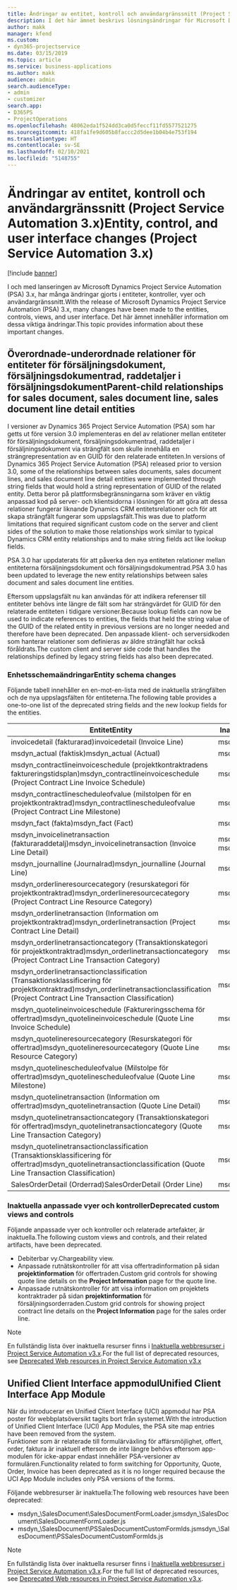 ```yaml
---
title: Ändringar av entitet, kontroll och användargränssnitt (Project Service Automation 3.x)
description: I det här ämnet beskrivs lösningsändringar för Microsoft Dynamics Project Service Automation 3.x.
author: makk
manager: kfend
ms.custom:
- dyn365-projectservice
ms.date: 03/15/2019
ms.topic: article
ms.service: business-applications
ms.author: makk
audience: admin
search.audienceType:
- admin
- customizer
search.app:
- D365PS
- ProjectOperations
ms.openlocfilehash: 48062eda1f524dd3ca0d5feccf11fd5577521275
ms.sourcegitcommit: 418fa1fe9d605b8faccc2d5dee1b04b4e753f194
ms.translationtype: HT
ms.contentlocale: sv-SE
ms.lasthandoff: 02/10/2021
ms.locfileid: "5148755"
---
```

# <a name="entity-control-and-user-interface-changes-project-service-automation-3x"></a><span data-ttu-id="3a5cb-103">Ändringar av entitet, kontroll och användargränssnitt (Project Service Automation 3.x)</span><span class="sxs-lookup"><span data-stu-id="3a5cb-103">Entity, control, and user interface changes (Project Service Automation 3.x)</span></span>

[!include [banner](../../includes/psa-now-project-operations.md)]


<span data-ttu-id="3a5cb-104">I och med lanseringen av Microsoft Dynamics Project Service Automation (PSA) 3.x, har många ändringar gjorts i entiteter, kontroller, vyer och användargränssnitt.</span><span class="sxs-lookup"><span data-stu-id="3a5cb-104">With the release of Microsoft Dynamics Project Service Automation (PSA) 3.x, many changes have been made to the entities, controls, views, and user interface.</span></span> <span data-ttu-id="3a5cb-105">Det här ämnet innehåller information om dessa viktiga ändringar.</span><span class="sxs-lookup"><span data-stu-id="3a5cb-105">This topic provides information about these important changes.</span></span>

## <a name="parent-child-relationships-for-sales-document-sales-document-line-sales-document-line-detail-entities"></a><span data-ttu-id="3a5cb-106">Överordnade-underordnade relationer för entiteter för försäljningsdokument, försäljningsdokumentrad, raddetaljer i försäljningsdokument</span><span class="sxs-lookup"><span data-stu-id="3a5cb-106">Parent-child relationships for sales document, sales document line, sales document line detail entities</span></span>
<span data-ttu-id="3a5cb-107">I versioner av Dynamics 365 Project Service Automation (PSA) som har getts ut före version 3.0 implementeras en del av relationer mellan entiteter för försäljningsdokument, försäljningsdokumentrad, raddetaljer i försäljningsdokument via strängfält som skulle innehålla en strängrepresentation av en GUID för den relaterade entiteten.</span><span class="sxs-lookup"><span data-stu-id="3a5cb-107">In versions of Dynamics 365 Project Service Automation (PSA) released prior to version 3.0, some of the relationships between sales documents, sales document lines, and sales document line detail entities were implemented through string fields that would hold a string representation of GUID of the related entity.</span></span> <span data-ttu-id="3a5cb-108">Detta beror på plattformsbegränsningarna som kräver en viktig anpassad kod på server- och klientsidorna i lösningen för att göra att dessa relationer fungerar liknande Dynamics CRM entitetsrelationer och för att skapa strängfält fungerar som uppslagsfält.</span><span class="sxs-lookup"><span data-stu-id="3a5cb-108">This was due to platform limitations that required significant custom code on the server and client sides of the solution to make those relationships work similar to typical Dynamics CRM entity relationships and to make string fields act like lookup fields.</span></span>

<span data-ttu-id="3a5cb-109">PSA 3.0 har uppdaterats för att påverka den nya entiteten relationer mellan entiteterna försäljningsdokument och försäljningsdokumentrad.</span><span class="sxs-lookup"><span data-stu-id="3a5cb-109">PSA 3.0 has been updated to leverage the new entity relationships between sales document and sales document line entities.</span></span>

<span data-ttu-id="3a5cb-110">Eftersom uppslagsfält nu kan användas för att indikera referenser till entiteter behövs inte längre de fält som har strängvärdet för GUID för den relaterade entiteten i tidigare versioner.</span><span class="sxs-lookup"><span data-stu-id="3a5cb-110">Because lookup fields can now be used to indicate references to entities, the fields that held the string value of the GUID of the related entity in previous versions are no longer needed and therefore have been deprecated.</span></span> <span data-ttu-id="3a5cb-111">Den anpassade klient- och serversidkoden som hanterar relationer som definieras av äldre strängfält har också föråldrats.</span><span class="sxs-lookup"><span data-stu-id="3a5cb-111">The custom client and server side code that handles the relationships defined by legacy string fields has also been deprecated.</span></span>

### <a name="entity-schema-changes"></a><span data-ttu-id="3a5cb-112">Enhetsschemaändringar</span><span class="sxs-lookup"><span data-stu-id="3a5cb-112">Entity schema changes</span></span>
<span data-ttu-id="3a5cb-113">Följande tabell innehåller en en-mot-en-lista med de inaktuella strängfälten och de nya uppslagsfälten för entiteterna.</span><span class="sxs-lookup"><span data-stu-id="3a5cb-113">The following table provides a one-to-one list of the deprecated string fields and the new lookup fields for the entities.</span></span> 

 <span data-ttu-id="3a5cb-114">Entitet</span><span class="sxs-lookup"><span data-stu-id="3a5cb-114">Entity</span></span> |   <span data-ttu-id="3a5cb-115">Inaktuellt fält (sträng)</span><span class="sxs-lookup"><span data-stu-id="3a5cb-115">Deprecated field (String)</span></span> | <span data-ttu-id="3a5cb-116">Nytt fält (uppslag)</span><span class="sxs-lookup"><span data-stu-id="3a5cb-116">New field (Lookup)</span></span>
--- | --- | ---
<span data-ttu-id="3a5cb-117">invoicedetail (fakturarad)</span><span class="sxs-lookup"><span data-stu-id="3a5cb-117">invoicedetail (Invoice Line)</span></span> |  <span data-ttu-id="3a5cb-118">msdyn_contractline</span><span class="sxs-lookup"><span data-stu-id="3a5cb-118">msdyn_contractline</span></span> |    <span data-ttu-id="3a5cb-119">msdyn_contractlineid</span><span class="sxs-lookup"><span data-stu-id="3a5cb-119">msdyn_contractlineid</span></span>
<span data-ttu-id="3a5cb-120">msdyn_actual (faktisk)</span><span class="sxs-lookup"><span data-stu-id="3a5cb-120">msdyn_actual (Actual)</span></span> | <span data-ttu-id="3a5cb-121">msdyn_salescontractline</span><span class="sxs-lookup"><span data-stu-id="3a5cb-121">msdyn_salescontractline</span></span> |   <span data-ttu-id="3a5cb-122">msdyn_salescontractlineid</span><span class="sxs-lookup"><span data-stu-id="3a5cb-122">msdyn_salescontractlineid</span></span>
<span data-ttu-id="3a5cb-123">msdyn_contractlineinvoiceschedule (projektkontraktradens faktureringstidsplan)</span><span class="sxs-lookup"><span data-stu-id="3a5cb-123">msdyn_contractlineinvoiceschedule (Project Contract Line Invoice Schedule)</span></span> |    <span data-ttu-id="3a5cb-124">msdyn_contractline</span><span class="sxs-lookup"><span data-stu-id="3a5cb-124">msdyn_contractline</span></span> |    <span data-ttu-id="3a5cb-125">msdyn_contractlineid</span><span class="sxs-lookup"><span data-stu-id="3a5cb-125">msdyn_contractlineid</span></span>
<span data-ttu-id="3a5cb-126">msdyn_contractlinescheduleofvalue (milstolpen för en projektkontraktrad)</span><span class="sxs-lookup"><span data-stu-id="3a5cb-126">msdyn_contractlinescheduleofvalue (Project Contract Line Milestone)</span></span> |   <span data-ttu-id="3a5cb-127">msdyn_contractline</span><span class="sxs-lookup"><span data-stu-id="3a5cb-127">msdyn_contractline</span></span> |    <span data-ttu-id="3a5cb-128">msdyn_contractlineid</span><span class="sxs-lookup"><span data-stu-id="3a5cb-128">msdyn_contractlineid</span></span>
<span data-ttu-id="3a5cb-129">msdyn_fact (fakta)</span><span class="sxs-lookup"><span data-stu-id="3a5cb-129">msdyn_fact (Fact)</span></span> | <span data-ttu-id="3a5cb-130">msdyn_salescontractline</span><span class="sxs-lookup"><span data-stu-id="3a5cb-130">msdyn_salescontractline</span></span> |   <span data-ttu-id="3a5cb-131">msdyn_salescontractlineid</span><span class="sxs-lookup"><span data-stu-id="3a5cb-131">msdyn_salescontractlineid</span></span>
<span data-ttu-id="3a5cb-132">msdyn_invoicelinetransaction (fakturaraddetalj)</span><span class="sxs-lookup"><span data-stu-id="3a5cb-132">msdyn_invoicelinetransaction (Invoice Line Detail)</span></span> | <span data-ttu-id="3a5cb-133">msdyn_invoiceline</span><span class="sxs-lookup"><span data-stu-id="3a5cb-133">msdyn_invoiceline</span></span> <br> <span data-ttu-id="3a5cb-134">msdyn_salescontractline</span><span class="sxs-lookup"><span data-stu-id="3a5cb-134">msdyn_salescontractline</span></span> | <span data-ttu-id="3a5cb-135">msdyn_invoicelineid</span><span class="sxs-lookup"><span data-stu-id="3a5cb-135">msdyn_invoicelineid</span></span> <br> <span data-ttu-id="3a5cb-136">msdyn_salescontractlineid</span><span class="sxs-lookup"><span data-stu-id="3a5cb-136">msdyn_salescontractlineid</span></span>
<span data-ttu-id="3a5cb-137">msdyn_journalline (Journalrad)</span><span class="sxs-lookup"><span data-stu-id="3a5cb-137">msdyn_journalline (Journal Line)</span></span> |  <span data-ttu-id="3a5cb-138">msdyn_salescontractline</span><span class="sxs-lookup"><span data-stu-id="3a5cb-138">msdyn_salescontractline</span></span> |   <span data-ttu-id="3a5cb-139">msdyn_salescontractlineid</span><span class="sxs-lookup"><span data-stu-id="3a5cb-139">msdyn_salescontractlineid</span></span>
<span data-ttu-id="3a5cb-140">msdyn_orderlineresourcecategory (resurskategori för projektkontraktrad)</span><span class="sxs-lookup"><span data-stu-id="3a5cb-140">msdyn_orderlineresourcecategory (Project Contract Line Resource Category)</span></span> | <span data-ttu-id="3a5cb-141">msdyn_salescontractline</span><span class="sxs-lookup"><span data-stu-id="3a5cb-141">msdyn_salescontractline</span></span> |   <span data-ttu-id="3a5cb-142">msdyn_contractlineid</span><span class="sxs-lookup"><span data-stu-id="3a5cb-142">msdyn_contractlineid</span></span>
<span data-ttu-id="3a5cb-143">msdyn_orderlinetransaction (Information om projektkontraktrad)</span><span class="sxs-lookup"><span data-stu-id="3a5cb-143">msdyn_orderlinetransaction (Project Contract Line Detail)</span></span> | <span data-ttu-id="3a5cb-144">msdyn_salescontractline</span><span class="sxs-lookup"><span data-stu-id="3a5cb-144">msdyn_salescontractline</span></span> |   <span data-ttu-id="3a5cb-145">msdyn_salescontractlineid</span><span class="sxs-lookup"><span data-stu-id="3a5cb-145">msdyn_salescontractlineid</span></span>
<span data-ttu-id="3a5cb-146">msdyn_orderlinetransactioncategory (Transaktionskategori för projektkontraktrad)</span><span class="sxs-lookup"><span data-stu-id="3a5cb-146">msdyn_orderlinetransactioncategory (Project Contract Line Transaction Category)</span></span> |   <span data-ttu-id="3a5cb-147">msdyn_contractline</span><span class="sxs-lookup"><span data-stu-id="3a5cb-147">msdyn_contractline</span></span> |    <span data-ttu-id="3a5cb-148">msdyn_contractlineid</span><span class="sxs-lookup"><span data-stu-id="3a5cb-148">msdyn_contractlineid</span></span>
<span data-ttu-id="3a5cb-149">msdyn_orderlinetransactionclassification (Transaktionsklassificering för projektkontraktrad)</span><span class="sxs-lookup"><span data-stu-id="3a5cb-149">msdyn_orderlinetransactionclassification (Project Contract Line Transaction Classification)</span></span> |   <span data-ttu-id="3a5cb-150">msdyn_contractline</span><span class="sxs-lookup"><span data-stu-id="3a5cb-150">msdyn_contractline</span></span> |    <span data-ttu-id="3a5cb-151">msdyn_contractlineid</span><span class="sxs-lookup"><span data-stu-id="3a5cb-151">msdyn_contractlineid</span></span>
<span data-ttu-id="3a5cb-152">msdyn_quotelineinvoiceschedule (Faktureringsschema för offertrad)</span><span class="sxs-lookup"><span data-stu-id="3a5cb-152">msdyn_quotelineinvoiceschedule (Quote Line Invoice Schedule)</span></span> |  <span data-ttu-id="3a5cb-153">msdyn_quoteline</span><span class="sxs-lookup"><span data-stu-id="3a5cb-153">msdyn_quoteline</span></span> |   <span data-ttu-id="3a5cb-154">msdyn_quotelineid</span><span class="sxs-lookup"><span data-stu-id="3a5cb-154">msdyn_quotelineid</span></span>
<span data-ttu-id="3a5cb-155">msdyn_quotelineresourcecategory (Resurskategori för offertrad)</span><span class="sxs-lookup"><span data-stu-id="3a5cb-155">msdyn_quotelineresourcecategory (Quote Line Resource Category)</span></span> |    <span data-ttu-id="3a5cb-156">msdyn_quoteline</span><span class="sxs-lookup"><span data-stu-id="3a5cb-156">msdyn_quoteline</span></span> |   <span data-ttu-id="3a5cb-157">msdyn_quotelineid</span><span class="sxs-lookup"><span data-stu-id="3a5cb-157">msdyn_quotelineid</span></span>
<span data-ttu-id="3a5cb-158">msdyn_quotelinescheduleofvalue (Milstolpe för offertrad)</span><span class="sxs-lookup"><span data-stu-id="3a5cb-158">msdyn_quotelinescheduleofvalue (Quote Line Milestone)</span></span> | <span data-ttu-id="3a5cb-159">msdyn_quoteline</span><span class="sxs-lookup"><span data-stu-id="3a5cb-159">msdyn_quoteline</span></span> |   <span data-ttu-id="3a5cb-160">msdyn_quotelineid</span><span class="sxs-lookup"><span data-stu-id="3a5cb-160">msdyn_quotelineid</span></span>
<span data-ttu-id="3a5cb-161">msdyn_quotelinetransaction (Information om offertrad)</span><span class="sxs-lookup"><span data-stu-id="3a5cb-161">msdyn_quotelinetransaction (Quote Line Detail)</span></span> |    <span data-ttu-id="3a5cb-162">msdyn_quoteline</span><span class="sxs-lookup"><span data-stu-id="3a5cb-162">msdyn_quoteline</span></span> |   <span data-ttu-id="3a5cb-163">msdyn_quotelineid</span><span class="sxs-lookup"><span data-stu-id="3a5cb-163">msdyn_quotelineid</span></span>
<span data-ttu-id="3a5cb-164">msdyn_quotelinetransactioncategory (Transaktionskategori för offertrad)</span><span class="sxs-lookup"><span data-stu-id="3a5cb-164">msdyn_quotelinetransactioncategory (Quote Line Transaction Category)</span></span> |  <span data-ttu-id="3a5cb-165">msdyn_quoteline</span><span class="sxs-lookup"><span data-stu-id="3a5cb-165">msdyn_quoteline</span></span> |   <span data-ttu-id="3a5cb-166">msdyn_quotelineid</span><span class="sxs-lookup"><span data-stu-id="3a5cb-166">msdyn_quotelineid</span></span>
<span data-ttu-id="3a5cb-167">msdyn_quotelinetransactionclassification (Transaktionsklassificering för offertrad)</span><span class="sxs-lookup"><span data-stu-id="3a5cb-167">msdyn_quotelinetransactionclassification (Quote Line Transaction Classification)</span></span> |  <span data-ttu-id="3a5cb-168">msdyn_quoteline</span><span class="sxs-lookup"><span data-stu-id="3a5cb-168">msdyn_quoteline</span></span> |   <span data-ttu-id="3a5cb-169">msdyn_quotelineid</span><span class="sxs-lookup"><span data-stu-id="3a5cb-169">msdyn_quotelineid</span></span>
<span data-ttu-id="3a5cb-170">SalesOrderDetail (Orderrad)</span><span class="sxs-lookup"><span data-stu-id="3a5cb-170">SalesOrderDetail (Order Line)</span></span> | <span data-ttu-id="3a5cb-171">msdyn_quotelineid</span><span class="sxs-lookup"><span data-stu-id="3a5cb-171">msdyn_quotelineid</span></span> | <span data-ttu-id="3a5cb-172">msdyn_quoteline</span><span class="sxs-lookup"><span data-stu-id="3a5cb-172">msdyn_quoteline</span></span> 

### <a name="deprecated-custom-views-and-controls"></a><span data-ttu-id="3a5cb-173">Inaktuella anpassade vyer och kontroller</span><span class="sxs-lookup"><span data-stu-id="3a5cb-173">Deprecated custom views and controls</span></span>
<span data-ttu-id="3a5cb-174">Följande anpassade vyer och kontroller och relaterade artefakter, är inaktuella.</span><span class="sxs-lookup"><span data-stu-id="3a5cb-174">The following custom views and controls, and their related artifacts, have been deprecated.</span></span>

- <span data-ttu-id="3a5cb-175">Debiterbar vy.</span><span class="sxs-lookup"><span data-stu-id="3a5cb-175">Chargeability view.</span></span>
- <span data-ttu-id="3a5cb-176">Anpassade rutnätskontroller för att visa offertradinformation på sidan **projektinformation** för offertraden.</span><span class="sxs-lookup"><span data-stu-id="3a5cb-176">Custom grid controls for showing quote line details on the **Project Information** page for the quote line.</span></span>
- <span data-ttu-id="3a5cb-177">Anpassade rutnätskontroller för att visa information om projektets kontraktrader på sidan **projektinformation** för försäljningsorderraden.</span><span class="sxs-lookup"><span data-stu-id="3a5cb-177">Custom grid controls for showing project contract line details on the **Project Information** page for the sales order line.</span></span>

> [!NOTE]
> <span data-ttu-id="3a5cb-178">En fullständig lista över inaktuella resurser finns i [Inaktuella webbresurser i Project Service Automation v3.x](../developer-guides/web-resources-deprecated-v3.x.md).</span><span class="sxs-lookup"><span data-stu-id="3a5cb-178">For the full list of deprecated resources, see [Deprecated Web resources in Project Service Automation v3.x](../developer-guides/web-resources-deprecated-v3.x.md)</span></span>

## <a name="unified-client-interface-app-module"></a><span data-ttu-id="3a5cb-179">Unified Client Interface appmodul</span><span class="sxs-lookup"><span data-stu-id="3a5cb-179">Unified Client Interface App Module</span></span>
<span data-ttu-id="3a5cb-180">När du introducerar en Unified Client Interface (UCI) appmodul har PSA poster för webbplatsöversikt tagits bort från systemet.</span><span class="sxs-lookup"><span data-stu-id="3a5cb-180">With the introduction of Unified Client Interface (UCI) App Modules, the PSA site map entries have been removed from the system.</span></span>  
<span data-ttu-id="3a5cb-181">Funktioner som är relaterade till formulärväxling för affärsmöjlighet, offert, order, faktura är inaktuell eftersom de inte längre behövs eftersom app-modulen för icke-appar endast innehåller PSA-versioner av formulären.</span><span class="sxs-lookup"><span data-stu-id="3a5cb-181">Functionality related to form switching for Opportunity, Quote, Order, Invoice has been deprecated as it is no longer required because the UCI App Module includes only PSA versions of the forms.</span></span>  

<span data-ttu-id="3a5cb-182">Följande webbresurser är inaktuella:</span><span class="sxs-lookup"><span data-stu-id="3a5cb-182">The following web resources have been deprecated:</span></span>

- <span data-ttu-id="3a5cb-183">msdyn_\SalesDocument\SalesDocumentFormLoader.js</span><span class="sxs-lookup"><span data-stu-id="3a5cb-183">msdyn_\SalesDocument\SalesDocumentFormLoader.js</span></span>
- <span data-ttu-id="3a5cb-184">msdyn_\SalesDocument\PSSalesDocumentCustomFormIds.js</span><span class="sxs-lookup"><span data-stu-id="3a5cb-184">msdyn_\SalesDocument\PSSalesDocumentCustomFormIds.js</span></span>

> [!NOTE]
> <span data-ttu-id="3a5cb-185">En fullständig lista över inaktuella resurser finns i [Inaktuella webbresurser i Project Service Automation v3.x](../developer-guides/web-resources-deprecated-v3.x.md).</span><span class="sxs-lookup"><span data-stu-id="3a5cb-185">For the full list of deprecated resources, see [Deprecated Web resources in Project Service Automation v3.x](../developer-guides/web-resources-deprecated-v3.x.md).</span></span>


